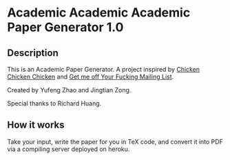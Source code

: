 # Academic Academic Academic Paper Generator 1.0

## Description
This is an Academic Paper Generator. A project inspired by [Chicken Chicken Chicken](https://www.wired.com/images_blogs/wiredscience/files/chicken.pdf) and [Get me off Your Fucking Mailing List](https://isotropic.org/papers/chicken.pdf).

Created by Yufeng Zhao and Jingtian Zong.

Special thanks to Richard Huang.

## How it works
Take your input, write the paper for you in TeX code, and convert it into PDF via a compiling server deployed on heroku.
